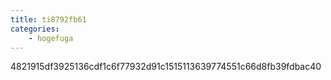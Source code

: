 ```yaml
---
title: ti8792fb61
categories:
    - hogefuga
---
```

4821915df3925136cdf1c6f77932d91c1515113639774551c66d8fb39fdbac40